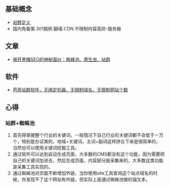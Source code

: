 ## 基础概念
* [站群定义](http://baike.baidu.com/link?url=ommcQyxZOOAulygARd9xzxcXeEzKSCPdwiT9XmbFUN44pQo7rkNZ9hf1KvEfHCm6VYQ53lM26nX-ZPDangzX4K1nCzEa31hKb8RDQhHiUHe)
* 国内免备案.301跳转.翻墙.CDN.不限制内容高防-服务器

## 文章

* [揭开黑帽SEO的神秘面纱：蜘蛛池、寄生虫、站群](http://mt.sohu.com/20161107/n472504662.shtml)

## 软件

* [芭奇站群软件，无绑定机器，无限制域名，无限制网站个数](https://baqisoft.taobao.com/)



## 心得

### 站群+蜘蛛池

1. 首先得掌握整个行业的关键词，一般情况下自己行业的关键词都不会低于一万个，特别是办证类的，地域+关键词，主词+副词这样拼合下来是很简单的，当然也可以使用关键词挖掘工具。
2. 通过软件可以达到自动生成页面，大多数的CMS都没有这个功能，因为需要把自己的关键词加进去，然后生成页面，内容部分是采集来的，大多数这类功能是采集工具实现的。
3. 通过蜘蛛池对页面不断增加外链，当你使用site工具查询这个站点域名的时候，你发现不了这个网站有外链，但实际上是通过蜘蛛池做的锚文本。
